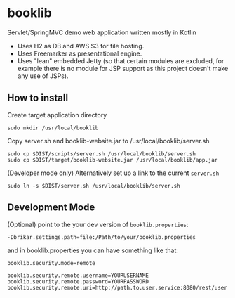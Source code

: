 booklib
============

Servlet/SpringMVC demo web application written mostly in Kotlin

* Uses H2 as DB and AWS S3 for file hosting.
* Uses Freemarker as presentational engine.
* Uses "lean" embedded Jetty (so that certain modules are excluded, for example there is no module for JSP support as this project doesn't make any use of JSPs).

## How to install

Create target application directory

```
sudo mkdir /usr/local/booklib
```

Copy server.sh and booklib-website.jar to /usr/local/booklib/server.sh

```
sudo cp $DIST/scripts/server.sh /usr/local/booklib/server.sh
sudo cp $DIST/target/booklib-website.jar /usr/local/booklib/app.jar
```

(Developer mode only) Alternatively set up a link to the current ``server.sh``

```
sudo ln -s $DIST/server.sh /usr/local/booklib/server.sh
```

## Development Mode

(Optional) point to the your dev version of ``booklib.properties``:

```
-Dbrikar.settings.path=file:/Path/to/your/booklib.properties
```

and in booklib.properties you can have something like that:

```
booklib.security.mode=remote

booklib.security.remote.username=YOURUSERNAME
booklib.security.remote.password=YOURPASSWORD
booklib.security.remote.uri=http://path.to.user.service:8080/rest/user
```
